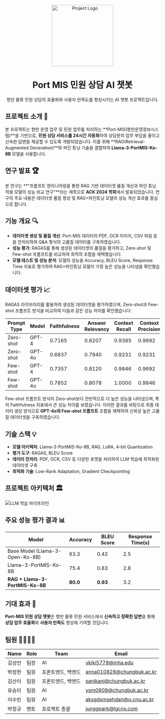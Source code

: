 <p align="middle">
  <img width="200px;" src="https://github.com/your-repo/logo.png" alt="Project Logo"/>
</p>

<h1 align="middle">Port MIS 민원 상담 AI 챗봇</h1>
<p align="middle">항만 물류 민원 상담의 효율화와 사용자 만족도를 향상시키는 AI 챗봇 프로젝트입니다.</p>

## 프로젝트 소개 📝

본 프로젝트는 항만 운영 업무 및 민원 업무를 처리하는 **Port-MIS(항만운영정보시스템)**을 기반으로, **민원 상담 서비스를 24시간 자동화**하여 상담원의 업무 부담을 줄이고 신속한 답변을 제공할 수 있도록 개발되었습니다. 이를 위해 **RAG(Retrieval-Augmented Generation)**와 파인 튜닝 기술을 결합하여 **Llama-3-PortMIS-Ko-8B** 모델을 사용합니다.

## 연구 발표 🏆

본 연구는 **"프롬프트 엔지니어링을 통한 RAG 기반 데이터셋 품질 개선과 파인 튜닝 적용 모델의 성능 비교 연구"**라는 제목으로 **ACK 2024 학회**에서 발표되었습니다. 연구의 주요 내용은 데이터셋 품질 향상 및 RAG+파인튜닝 모델의 성능 개선 효과를 중심으로 합니다.

## 기능 개요 🔍

- **데이터셋 생성 및 품질 개선**: Port-MIS 데이터의 PDF, OCR 이미지, CSV 파일 등을 전처리하여 Q&A 형식의 고품질 데이터를 구축하였습니다.
- **성능 평가**: RAGAS를 통해 생성된 데이터셋의 품질을 평가하고, Zero-shot 및 Few-shot 프롬프트를 비교하여 최적의 조합을 채택했습니다.
- **모델 테스트 및 성능 분석**: 모델의 성능을 Accuracy, BLEU Score, Response Time 지표로 평가하여 RAG+파인튜닝 모델이 가장 높은 성능을 나타냄을 확인했습니다.

## 데이터셋 평가 📈

RAGAS 라이브러리를 활용하여 생성된 데이터셋을 평가하였으며, Zero-shot과 Few-shot 프롬프트 방식을 비교하여 다음과 같은 성능 차이를 확인했습니다:

| Prompt Type | Model    | Faithfulness | Answer Relevancy | Context Recall | Context Precision | Answer Correctness |
|-------------|----------|--------------|------------------|----------------|-------------------|---------------------|
| Zero-shot   | GPT-4    | 0.7165       | 0.8207          | 0.9385         | 0.9692           | 0.9950              |
| Zero-shot   | GPT-4o   | 0.6837       | 0.7940          | 0.9231         | 0.9231           | 0.9845              |
| Few-shot    | GPT-4    | 0.7357       | 0.8120          | 0.9846         | 0.9692           | 0.9971              |
| Few-shot    | GPT-4o   | 0.7852       | 0.8078          | 1.0000         | 0.9846           | 0.9836              |

Few-shot 프롬프트 방식이 Zero-shot보다 전반적으로 더 높은 성능을 나타냈으며, 특히 Faithfulness 지표에서 큰 성능 차이를 보였습니다. 이러한 결과를 바탕으로 최종 데이터 생성 방식으로 **GPT-4o와 Few-shot 프롬프트** 조합을 채택하여 신뢰성 높은 고품질 데이터셋을 구축하였습니다.

## 기술 스택 💡

- **모델 아키텍처**: Llama-3-PortMIS-Ko-8B, RAG, LoRA, 4-bit Quantization
- **평가 도구**: RAGAS, BLEU Score
- **데이터 전처리**: PDF, OCR, CSV 등 다양한 포맷을 처리하여 LLM 학습에 최적화된 데이터셋 구축
- **최적화 기술**: Low-Rank Adaptation, Gradient Checkpointing

## 프로젝트 아키텍처 🏛

![LLM 학습 파이프라인](https://github.com/your-repo/path-to-architecture-diagram.png)

## 주요 성능 평가 결과 📊

| Model                      | Accuracy | BLEU Score | Response Time(s) |
|----------------------------|----------|------------|------------------|
| Base Model (Llama-3-Open-Ko-8B) | 63.3     | 0.42       | 2.5              |
| Llama-3-PortMIS-Ko-8B      | 75.4     | 0.83       | 2.8              |
| **RAG + Llama-3-PortMIS-Ko-8B** | **80.0** | **0.93**  | 3.2              |

## 기대 효과 🎉

**Port-MIS 민원 상담 챗봇**은 항만 물류 민원 서비스에서 **신속하고 정확한 답변**을 통해 **상담 업무 효율화**와 **사용자 만족도** 향상에 기여할 것입니다.

## 팀원 👨‍💻👩‍💻

| Name           | Role              | Team       | Email                       |
|----------------|-------------------|------------|-----------------------------|
| 김성언        | 팀장               | AI         | ykiki5778@inha.edu          |
| 박정현        | 팀원               | 프론트엔드, 백엔드 | anna010828@chungbuk.ac.kr   |
| 김산이        | 팀원               | 프론트엔드, 백엔드 | sanikani@chungbuk.ac.kr     |
| 유승미        | 팀원               | AI         | ysm0909@chungbuk.ac.kr      |
| 이수빈        | 팀원               | AI         | aksgdsmsehdan@o.cnu.ac.kr   |
| 박정규        | 멘토               | 프로젝트 총괄 | junggpark@lgcns.com         |

